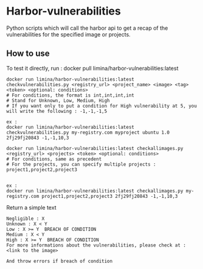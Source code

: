 # Harbor-vulnerabilities

Python scripts which will call the harbor api to get a recap of the vulnerabilities for the specified image or projects.

## How to use

To test it directly, run :
docker pull limina/harbor-vulnerabilities:latest

```docker
docker run limina/harbor-vulnerabilities:latest checkvulnerabilities.py <registry_url> <project_name> <image> <tag> <token> <optional: conditions>
# For conditions, the format is int,int,int,int
# Stand for Unknown, Low, Medium, High
# If you want only to put a condition for High vulnerability at 5, you will write the following : -1,-1,-1,5

ex : 
docker run limina/harbor-vulnerabilities:latest checkvulnerabilities.py my-registry.com myproject ubuntu 1.0 2fj29fj20843 -1,-1,10,3
```

```docker
docker run limina/harbor-vulnerabilities:latest checkallimages.py <registry_url> <projects> <token> <optional: conditions>
# For conditions, same as precedent
# For the projects, you can specify multiple projects : project1,project2,project3


ex : 
docker run limina/harbor-vulnerabilities:latest checkallimages.py my-registry.com project1,project2,project3 2fj29fj20843 -1,-1,10,3
```

Return a simple text 
```
Negligible : X
Unknown : X < Y
Low : X >= Y  BREACH OF CONDITION
Medium : X < Y
High : X >= Y  BREACH OF CONDITION
For more informations about the vulnerabilities, please check at : <link to the image>

And throw errors if breach of condition
```


